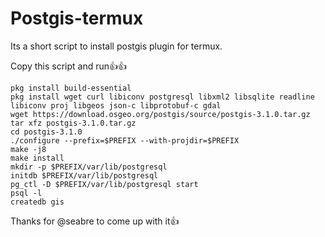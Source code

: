 # Postgis-termux
Its a short script to install postgis plugin for termux.

Copy this script and run👍👍



```
pkg install build-essential
pkg install wget curl libiconv postgresql libxml2 libsqlite readline libiconv proj libgeos json-c libprotobuf-c gdal
wget https://download.osgeo.org/postgis/source/postgis-3.1.0.tar.gz
tar xfz postgis-3.1.0.tar.gz
cd postgis-3.1.0
./configure --prefix=$PREFIX --with-projdir=$PREFIX
make -j8
make install
mkdir -p $PREFIX/var/lib/postgresql
initdb $PREFIX/var/lib/postgresql
pg_ctl -D $PREFIX/var/lib/postgresql start
psql -l
createdb gis
```

Thanks for @seabre to come up with it👍
